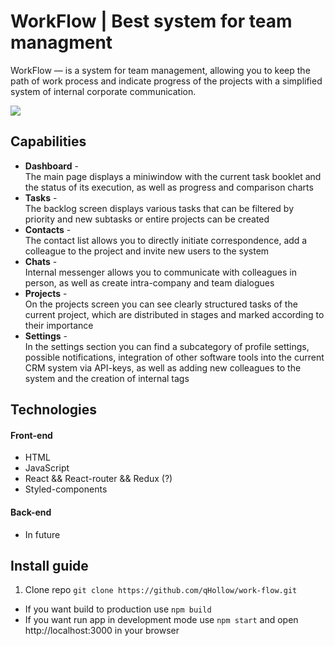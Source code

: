 # WorkFlow | Best system for team managment  

WorkFlow — is a system for team management, allowing you to keep the path of work process and indicate progress of the projects with a simplified system of internal corporate communication.  

![](https://img.shields.io/badge/version-0.1.0-yellow)  

## Capabilities  

* __Dashboard__ -  
The main page displays a miniwindow with the current task booklet and the status of its execution, as well as progress and comparison charts  
* __Tasks__ -   
The backlog screen displays various tasks that can be filtered by priority and new subtasks or entire projects can be created  
* __Contacts__ -  
The contact list allows you to directly initiate correspondence, add a colleague to the project and invite new users to the system  
* __Chats__ -  
Internal messenger allows you to communicate with colleagues in person, as well as create intra-company and team dialogues
* __Projects__ -  
On the projects screen you can see clearly structured tasks of the current project, which are distributed in stages and marked according to their importance 
* __Settings__ -  
In the settings section you can find a subcategory of profile settings, possible notifications, integration of other software tools into the current CRM system via API-keys, as well as adding new colleagues to the system and the creation of internal tags  


## Technologies  

#### Front-end  
* HTML  
* JavaScript  
* React && React-router && Redux (?)  
* Styled-components  

#### Back-end  
* In future  

## Install guide  

1. Clone repo `git clone https://github.com/qHollow/work-flow.git`  
* If you want build to production use `npm build`  
* If you want run app in development mode use `npm start` and open http://localhost:3000 in your browser  


